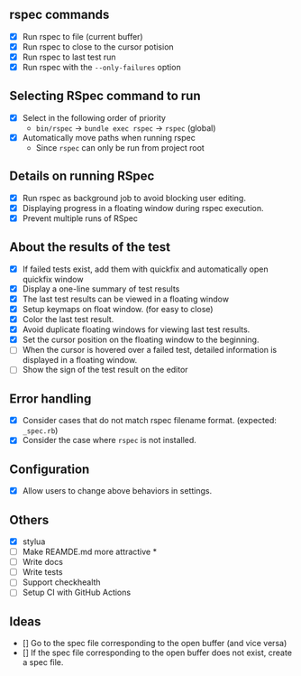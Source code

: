 ## rspec commands

- [x] Run rspec to file (current buffer)
- [x] Run rspec to close to the cursor potision
- [x] Run rspec to last test run
- [x] Run rspec with the `--only-failures` option

## Selecting RSpec command to run

- [x] Select in the following order of priority
  - `bin/rspec` -> `bundle exec rspec` -> `rspec` (global)
- [x] Automatically move paths when running rspec
  - Since `rspec` can only be run from project root

## Details on running RSpec

- [x] Run rspec as background job to avoid blocking user editing.
- [x] Displaying progress in a floating window during rspec execution.
- [x] Prevent multiple runs of RSpec

## About the results of the test

- [x] If failed tests exist, add them with quickfix and automatically open quickfix window
- [x] Display a one-line summary of test results
- [x] The last test results can be viewed in a floating window
- [x] Setup keymaps on float window. (for easy to close)
- [x] Color the last test result.
- [x] Avoid duplicate floating windows for viewing last test results.
- [x] Set the cursor position on the floating window to the beginning.
- [ ] When the cursor is hovered over a failed test, detailed information is displayed in a floating window.
- [ ] Show the sign of the test result on the editor

## Error handling

- [x] Consider cases that do not match rspec filename format. (expected: `_spec.rb`)
- [x] Consider the case where `rspec` is not installed.

## Configuration

- [x] Allow users to change above behaviors in settings.

## Others

- [x] stylua
- [ ] Make REAMDE.md more attractive *
- [ ] Write docs
- [ ] Write tests
- [ ] Support checkhealth
- [ ] Setup CI with GitHub Actions

## Ideas

- [] Go to the spec file corresponding to the open buffer (and vice versa)
- [] If the spec file corresponding to the open buffer does not exist, create a spec file.
